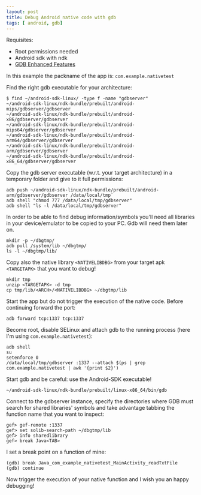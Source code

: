 ```yaml
---
layout: post
title: Debug Android native code with gdb
tags: [ android, gdb]
---
```


Requisites:
* Root permissions needed
* Android sdk with ndk
* [GDB Enhanced Features](https://github.com/hugsy/gef)

In this example the packname of the app is: `com.example.nativetest`

Find the right gdb executable for your architecture:
```
$ find ~/android-sdk-linux/ -type f -name "gdbserver"
~/android-sdk-linux/ndk-bundle/prebuilt/android-mips/gdbserver/gdbserver
~/android-sdk-linux/ndk-bundle/prebuilt/android-x86/gdbserver/gdbserver
~/android-sdk-linux/ndk-bundle/prebuilt/android-mips64/gdbserver/gdbserver
~/android-sdk-linux/ndk-bundle/prebuilt/android-arm64/gdbserver/gdbserver
~/android-sdk-linux/ndk-bundle/prebuilt/android-arm/gdbserver/gdbserver
~/android-sdk-linux/ndk-bundle/prebuilt/android-x86_64/gdbserver/gdbserver
```

Copy the gdb server executable (w.r.t. your target architecture) in a temporary folder and give to it full permissions:


```
adb push ~/android-sdk-linux/ndk-bundle/prebuilt/android-arm/gdbserver/gdbserver /data/local/tmp`
adb shell "chmod 777 /data/local/tmp/gdbserver"
adb shell "ls -l /data/local/tmp/gdbserver"
```

In order to be able to find debug information/symbols you'll need all libraries in  your device/emulator to be copied to your PC. Gdb will need them later on.
```
mkdir -p ~/dbgtmp/
adb pull /system/lib ~/dbgtmp/
ls -l ~/dbgtmp/lib/
```

Copy also the native library `<NATIVELIBDBG>` from your target apk `<TARGETAPK>` that you want to debug!
```
mkdir tmp
unzip <TARGETAPK> -d tmp
cp tmp/lib/<ARCH>/<NATIVELIBDBG> ~/dbgtmp/lib
```

Start the app but do not trigger the execution of the native code.
Before continuing forward the port:
```
adb forward tcp:1337 tcp:1337
```

Become root, disable SELinux and attach gdb to the running process (here I'm using `com.example.nativetest`):

```
adb shell
su
setenforce 0
/data/local/tmp/gdbserver :1337 --attach $(ps | grep com.example.nativetest | awk '{print $2}')
```

Start gdb and be careful: use the Android-SDK executable!

```
~/android-sdk-linux/ndk-bundle/prebuilt/linux-x86_64/bin/gdb
```

Connect to the gdbserver instance, specify the directories where GDB must search for shared libraries' symbols and take advantage tabbing the function name that you want to inspect:

```
gef> gef-remote :1337
gef> set solib-search-path ~/dbgtmp/lib
gef> info sharedlibrary
gef> break Java<TAB>
```

I set a break point on a function of mine:

```
(gdb) break Java_com_example_nativetest_MainActivity_readTxtFile
(gdb) continue
```

Now trigger the execution of your native function and I wish you an happy debugging!
